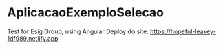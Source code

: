 # AplicacaoExemploSelecao
Test for Esig Group, using Angular
Deploy do site: https://hopeful-leakey-1df989.netlify.app
